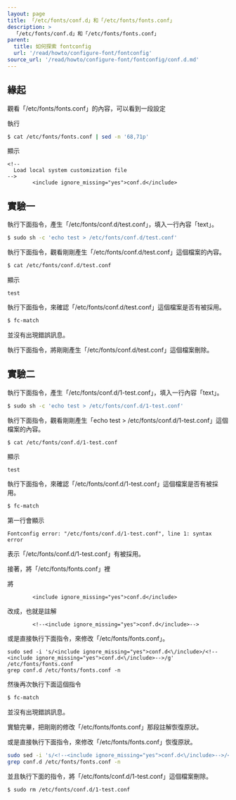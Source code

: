 ```yaml
---
layout: page
title: 「/etc/fonts/conf.d」和「/etc/fonts/fonts.conf」
description: >
  「/etc/fonts/conf.d」和「/etc/fonts/fonts.conf」
parent:
  title: 如何探索 fontconfig
  url: '/read/howto/configure-font/fontconfig'
source_url: '/read/howto/configure-font/fontconfig/conf.d.md'
---
```


## 緣起

觀看「/etc/fonts/fonts.conf」的內容，可以看到一段設定

執行

``` sh
$ cat /etc/fonts/fonts.conf | sed -n '68,71p'
```

顯示

```
<!--
  Load local system customization file
-->
        <include ignore_missing="yes">conf.d</include>
```

## 實驗一

執行下面指令，產生「/etc/fonts/conf.d/test.conf」，填入一行內容「text」。

``` sh
$ sudo sh -c 'echo test > /etc/fonts/conf.d/test.conf'
```

執行下面指令，觀看剛剛產生「/etc/fonts/conf.d/test.conf」這個檔案的內容。

``` sh
$ cat /etc/fonts/conf.d/test.conf
```

顯示

```
test
```

執行下面指令，來確認「/etc/fonts/conf.d/test.conf」這個檔案是否有被採用。

``` sh
$ fc-match
```

並沒有出現錯誤訊息。

執行下面指令，將剛剛產生「/etc/fonts/conf.d/test.conf」這個檔案刪除。

## 實驗二


執行下面指令，產生「/etc/fonts/conf.d/1-test.conf」，填入一行內容「text」。

``` sh
$ sudo sh -c 'echo test > /etc/fonts/conf.d/1-test.conf'
```

執行下面指令，觀看剛剛產生「echo test > /etc/fonts/conf.d/1-test.conf」這個檔案的內容。

``` sh
$ cat /etc/fonts/conf.d/1-test.conf
```

顯示

```
test
```

執行下面指令，來確認「/etc/fonts/conf.d/1-test.conf」這個檔案是否有被採用。

``` sh
$ fc-match
```

第一行會顯示

```
Fontconfig error: "/etc/fonts/conf.d/1-test.conf", line 1: syntax error
```

表示「/etc/fonts/conf.d/1-test.conf」有被採用。

接著，將「/etc/fonts/fonts.conf」裡

將

```
        <include ignore_missing="yes">conf.d</include>
```

改成，也就是註解

```
        <!--<include ignore_missing="yes">conf.d</include>-->
```

或是直接執行下面指令，來修改「/etc/fonts/fonts.conf」。

```
sudo sed -i 's/<include ignore_missing="yes">conf.d<\/include>/<!--<include ignore_missing="yes">conf.d<\/include>-->/g' /etc/fonts/fonts.conf
grep conf.d /etc/fonts/fonts.conf -n
```


然後再次執行下面這個指令

``` sh
$ fc-match
```

並沒有出現錯誤訊息。

實驗完畢，把剛剛的修改「/etc/fonts/fonts.conf」那段註解恢復原狀。

或是直接執行下面指令，來修改「/etc/fonts/fonts.conf」恢復原狀。

``` sh
sudo sed -i 's/<!--<include ignore_missing="yes">conf.d<\/include>-->/<include ignore_missing="yes">conf.d<\/include>/g' /etc/fonts/fonts.conf
grep conf.d /etc/fonts/fonts.conf -n
```

並且執行下面的指令，將「/etc/fonts/conf.d/1-test.conf」這個檔案刪除。

``` sh
$ sudo rm /etc/fonts/conf.d/1-test.conf
```
